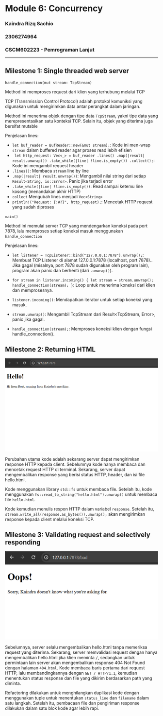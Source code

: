 # Module 6: Concurrency

### Kaindra Rizq Sachio
### 2306274964   
### CSCM602223 - Pemrograman Lanjut

---

## Milestone 1: Single threaded web server

`handle_connection(mut stream: TcpStream)`

Method ini memproses request dari klien yang terhubung melalui TCP

TCP (Transmission Control Protocol) adalah protokol komuniksi yang digunakan untuk mengirimkan data antar perangkat dalam jaringan.

Method ini menerima objek dengan tipe data `TcpStream`, yakni tipe data yang merepresentasikan satu konteksi TCP. Selain itu, objek yang diterima juga bersifat mutable

Penjelasan lines:

- `let buf_reader = BufReader::new(&mut stream);`: Kode ini men-wrap `stream` dalam buffered reader agar proses read lebih efisien
- ` let http_request: Vec<_> = buf_reader
        .lines()
        .map(|result| result.unwrap())
        .take_while(|line| !line.is_empty())
        .collect();`: Kode ini mengambil request header
- `.lines()`: Membaca  `stream` line by line
- `.map(|result| result.unwrap())`: Mengambil nilai string dari setiap `Result<String, io::Error>`. Panic jika terjadi error
- `.take_while(|line| !line.is_empty())`: Read sampai ketemu line kosong (menandakan akhir HTTP)
- `collect` Mengubah lines menjadi `Vec<String>`
- `println!("Request: {:#?}", http_request);`: Mencetak HTTP request yang sudah diproses

`main()`

Method ini memulai server TCP yang mendengarkan koneksi pada port 7878, lalu memproses setiap koneksi masuk menggunakan `handle_connection`

Penjelasan lines:
- `let listener = TcpListener::bind("127.0.0.1:7878").unwrap();`: Membuat TCP Listener di alamat 127.0.0.1:7878 (localhost, port 7878).. Jika gagal (misalnya, port 7878 sudah digunakan oleh program lain), program akan panic dan berhenti (dari `.unwrap()`).

- `for stream in listener.incoming() {
    let stream = stream.unwrap();
    handle_connection(stream);
}`: Loop untuk menerima koneksi dari klien dan memprosesnya.

- `listener.incoming()`: Mendapatkan iterator untuk setiap koneksi yang masuk.

- `stream.unwrap()`: Mengambil TcpStream dari Result<TcpStream, Error>, panic jika gagal.

- `handle_connection(stream);`: Memproses koneksi klien dengan fungsi handle_connection().

## Milestone 2: Returning HTML

![Screenshot Milestone 2](readme_images/milestones_2.png)

Perubahan utama kode adalah sekarang server dapat mengirimkan response HTTP kepada client. Sebelumnya kode hanya membaca dan mencetak request HTTP di terminal. Sekarang, server dapat mengembalikan response yang berisi status HTTP, header, dan isi file hello.html.

Kode menggunakan library `std::fs` untuk membaca file. Setelah itu, kode menggunakan `fs::read_to_string("hello.html").unwrap()` untuk membaca file `hello.html`. 

 Kode kemudian menulis respon HTTP dalam variabel `response`. Setelah itu, `    stream.write_all(response.as_bytes()).unwrap();` akan mengirimkan response kepada client melalui koneksi TCP.

## Milestone 3: Validating request and selectively responding

![Screenshot Milestone 3](readme_images/milestones_3.png)


Sebelumnya, server selalu mengembalikan hello.html tanpa memeriksa request yang diterima. Sekarang, server memvalidasi request dengan hanya mengembalikan hello.html jika klien meminta `/`, sedangkan untuk permintaan lain server akan mengembalikan response 404 Not Found dengan halaman `404.html`. Kode membaca baris pertama dari request HTTP, lalu membandingkannya dengan `GET / HTTP/1.1`, kemudian menentukan status response dan file yang dikirim berdasarkan path yang diminta.

Refactoring dilakukan untuk menghilangkan duplikasi kode dengan menggunakan tuple untuk menentukan `status_line` dan `filename` dalam satu langkah. Setelah itu, pembacaan file dan pengiriman response dilakukan dalam satu blok kode agar lebih rapi.